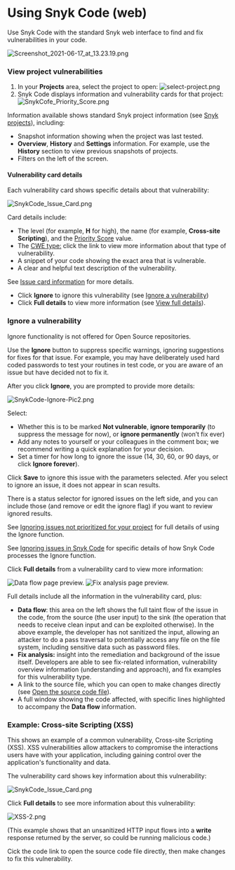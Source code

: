 # Using Snyk Code \(web\)

Use Snyk Code with the standard Snyk web interface to find and fix vulnerabilities in your code.

![Screenshot\_2021-06-17\_at\_13.23.19.png](https://support.snyk.io/hc/article_attachments/4402731192465/Screenshot_2021-06-17_at_13.23.19.png)

### View project vulnerabilities

1. In your **Projects** area, select the project to open: ![select-project.png](https://support.snyk.io/hc/article_attachments/360015998637/select-project.png)
2. Snyk Code displays information and vulnerability cards for that project: ![SnykCofe\_Priority\_Score.png](https://support.snyk.io/hc/article_attachments/4405144366353/SnykCofe_Priority_Score.png)

Information available shows standard Snyk project information \(see [Snyk projects](https://support.snyk.io/hc/en-us/sections/360004724958-Snyk-projects)\), including:

* Snapshot information showing when the project was last tested.
* **Overview**, **History** and **Settings** information. For example, use the **History** section to view previous snapshots of projects.
* Filters on the left of the screen.

#### Vulnerability card details

Each vulnerability card shows specific details about that vulnerability:

![SnykCode\_Issue\_Card.png](https://support.snyk.io/hc/article_attachments/4405144183953/SnykCode_Issue_Card.png)

Card details include:

* The level \(for example, **H** for high\), the name \(for example, **Cross-site Scripting**\), and the [Priority Score](https://support.snyk.io/hc/en-us/articles/360009884837-Snyk-Priority-Score) value.
* The [CWE type:](https://cwe.mitre.org/data/index.html) click the link to view more information about that type of vulnerability.
* A snippet of your code showing the exact area that is vulnerable.
* A clear and helpful text description of the vulnerability.

See [Issue card information](https://support.snyk.io/hc/en-us/articles/360018049037-Issue-card-information) for more details.

* Click **Ignore** to ignore this vulnerability \(see [Ignore a vulnerability]()\)
* Click **Full details** to view more information \(see [View full details]()\).

### Ignore a vulnerability

Ignore functionality is not offered for Open Source repositories.

Use the **Ignore** button to suppress specific warnings, ignoring suggestions for fixes for that issue. For example, you may have deliberately used hard coded passwords to test your routines in test code, or you are aware of an issue but have decided not to fix it.

After you click **Ignore**, you are prompted to provide more details:

![SnykCode-Ignore-Pic2.png](https://support.snyk.io/hc/article_attachments/4405144233873/SnykCode-Ignore-Pic2.png)

Select:

* Whether this is to be marked **Not vulnerable**, **ignore temporarily** \(to suppress the message for now\), or **ignore permanently** \(won’t fix ever\)
* Add any notes to yourself or your colleagues in the comment box; we recommend writing a quick explanation for your decision.
* Set a timer for how long to ignore the issue \(14, 30, 60, or 90 days, or click **Ignore forever**\).

Click **Save** to ignore this issue with the parameters selected. Afer you select to ignore an issue, it does not appear in scan results.

There is a status selector for ignored issues on the left side, and you can include those \(and remove or edit the ignore flag\) if you want to review ignored results.

See [Ignoring issues not prioritized for your project](https://support.snyk.io/hc/en-us/articles/360004002718-Ignoring-issues-not-prioritized-for-your-project) for full details of using the Ignore function.

See [Ignoring issues in Snyk Code](https://support.snyk.io/hc/en-us/articles/360004002718-Ignoring-issues-not-prioritized-for-your-project#Ignore-Snyk-Code) for specific details of how Snyk Code processes the Ignore function.

Click **Full details** from a vulnerability card to view more information:

![Data flow page preview.](https://support.snyk.io/hc/article_attachments/4402111205649/data-flow.png) ![Fix analysis page preview.](https://support.snyk.io/hc/article_attachments/4402115159441/fix-analysis.png)

Full details include all the information in the vulnerability card, plus:

* **Data flow**: this area on the left shows the full taint flow of the issue in the code, from the source \(the user input\) to the sink \(the operation that needs to receive clean input and can be exploited otherwise\). In the above example, the developer has not sanitized the input, allowing an attacker to do a pass traversal to potentially access any file on the file system, including sensitive data such as password files.
* **Fix analysis:** insight into the remediation and background of the issue itself. Developers are able to see fix-related information, vulnerability overview information \(understanding and approach\), and fix examples for this vulnerability type.
* A link to the source file, which you can open to make changes directly \(see [Open the source code file]()\).
* A full window showing the code affected, with specific lines highlighted to accompany the **Data flow** information.

### Example: Cross-site Scripting \(XSS\)

This shows an example of a common vulnerability, Cross-site Scripting \(XSS\). XSS vulnerabilities allow attackers to compromise the interactions users have with your application, including gaining control over the application's functionality and data.

The vulnerability card shows key information about this vulnerability:

![SnykCode\_Issue\_Card.png](https://support.snyk.io/hc/article_attachments/4405144183953/SnykCode_Issue_Card.png)

Click **Full details** to see more information about this vulnerability:

![XSS-2.png](https://support.snyk.io/hc/article_attachments/360016062918/XSS-2.png)

\(This example shows that an unsanitized HTTP input flows into a **write** response returned by the server, so could be running malicious code.\)

Cick the code link to open the source code file directly, then make changes to fix this vulnerability.

